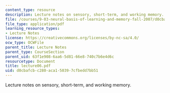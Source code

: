 ```yaml
---
content_type: resource
description: Lecture notes on sensory, short-term, and working memory.
file: /courses/9-03-neural-basis-of-learning-and-memory-fall-2007/d0cbafcbc280aca150397cfbedd7bb51_lecture06.pdf
file_type: application/pdf
learning_resource_types:
- Lecture Notes
license: https://creativecommons.org/licenses/by-nc-sa/4.0/
ocw_type: OCWFile
parent_title: Lecture Notes
parent_type: CourseSection
parent_uid: 63f1e908-6aa6-5d81-66e8-740c7b6e4d6c
resourcetype: Document
title: lecture06.pdf
uid: d0cbafcb-c280-aca1-5039-7cfbedd7bb51
---
```

Lecture notes on sensory, short-term, and working memory.